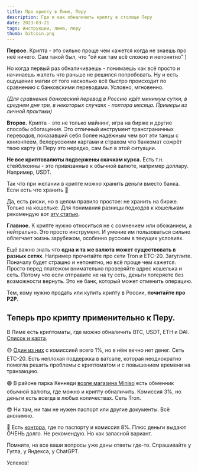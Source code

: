 ```yaml
---
title: Про крипту в Лиме, Перу
description: Где и как обналичить крипту в столице Перу
date: 2023-03-21
tags: инструкции, лима, перу
thumb: bitcoin.png
---
```


**Первое.** Крипта - это сильно проще чем кажется когда не знаешь про неё ничего. Сам такой был, что "ой как там всё сложно и непонятно" )

Но когда первый раз обналичиваешь - понимаешь как всё просто и начинаешь жалеть что раньше не решился попробовать. Ну и есть ощущение магии от того насколько всё быстро происходит по сравнению с банковскими переводами. Условно, мгновенно.

_(Для сравнения банковский перевод в Россию идёт минимум сутки, в среднем дня три, в некоторых случаях - полтора месяца. Примеры из личной практики)_

**Второе.** Крипта - это не только майнинг, игра на бирже и другие способы обогащения. Это отличный инструмент трансграничных переводов, показавший себя более надёжным чем вот эти танцы с юнионпеем, белорусскими картами и страхом что банкомат сожрёт твою карту (в Перу это нередко, сам был в этой ситуации.

**Не все криптовалюты подвержены скачкам курса.** Есть т.н. стейблкоины - это привязанные к обычной валюте, например доллару. Например, USDT.

Так что при желании в крипте можно хранить деньги вместо банка. Если есть что хранить 🙂 

Да, есть риски, но в целом правило простое: не хранить на бирже. Только на кошельке. Для понимания разницы подходов к кошелькам рекомендую вот [эту статью](https://mirror.xyz/bobuk.eth/NeQq8uMiMD2_ZXLf471upvW2780f6QVsKy0Z_YUlz04).

**Главное.** К крипте нужно относиться не с сомнением или обожанием, а нейтрально. Это просто инструмент. И умение им пользоваться сильно облегчает жизнь зарубежом, особенно русским в текущих условиях.

Ещё важно знать что **одна и та же валюта может существовать в разных сетях**. Например прочитайте про сети Tron и ETC-20. Загуглите. Поначалу будет страшно и непонятно, но всё проще чем кажется. Просто перед платежом внимательно проверяйте адрес кошелька и сеть. Потому что если отправите не на ту сеть, деньги потеряете без возможности вернуть. Это не банк, который может отменить операцию.

Тем, кому нужно продать или купить крипту в России, **почитайте про P2P**.

## Теперь про крипту применительно к Перу.

В Лиме есть криптоматы, где можно обналичить BTC, USDT, ETH и DAI. [Список и карта](https://www.globimmo.net/es/bitcoin/cerca/cl/miraflores/ChIJPzkwfBPIBZERKxZLHCvLaFI#-12.11318%7C-77.03579%7C14).

🟡 [Один из них](https://cajero.pe/atm/lima-santiago-surco-la-alborada/) с комиссией всего 1%, но в нём вечно нет денег. Сеть ETC-20. Есть неплохая поддержка в ватсапе, которая неоднократно помогла решить проблемы с криптоматом и с повышением времени на транзакцию.

🟢 В районе парка Кеннеди [возле магазина Miniso](https://maps.app.goo.gl/vyBL8LC5hkqV11KC9) есть обменник обычной валюты, где можно и крипту обналичить. Комиссия 3%, но деньги есть всегда в любых количествах. Сеть Tron.

😎 Ни там, ни там не нужен паспорт или другие документы. Всё анонимно.

🔴 Есть [контора](https://maps.app.goo.gl/8sNoRfrcCDR1KfBY6), где по паспорту и комиссия 8%. Плюс деньги выдают ОЧЕНЬ долго. Не рекомендую. Но как запасной вариант.

Помните, на все ваши вопросы уже даны ответы где-то. Спрашивайте у Гугла, у Яндекса, у ChatGPT.

Успехов! 